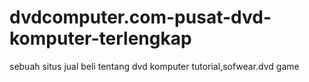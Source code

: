 # dvdcomputer.com-pusat-dvd-komputer-terlengkap
sebuah situs jual beli tentang dvd komputer tutorial,sofwear.dvd game 
